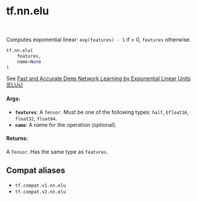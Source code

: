 <div itemscope itemtype="http://developers.google.com/ReferenceObject">
<meta itemprop="name" content="tf.nn.elu" />
<meta itemprop="path" content="Stable" />
</div>

# tf.nn.elu

<!-- Insert buttons and diff -->

<table class="tfo-notebook-buttons tfo-api" align="left">
</table>



Computes exponential linear: `exp(features) - 1` if < 0, `features` otherwise.

``` python
tf.nn.elu(
    features,
    name=None
)
```



<!-- Placeholder for "Used in" -->

See [Fast and Accurate Deep Network Learning by Exponential Linear Units (ELUs)
](http://arxiv.org/abs/1511.07289)

#### Args:


* <b>`features`</b>: A `Tensor`. Must be one of the following types: `half`, `bfloat16`, `float32`, `float64`.
* <b>`name`</b>: A name for the operation (optional).


#### Returns:

A `Tensor`. Has the same type as `features`.


## Compat aliases

* `tf.compat.v1.nn.elu`
* `tf.compat.v2.nn.elu`

